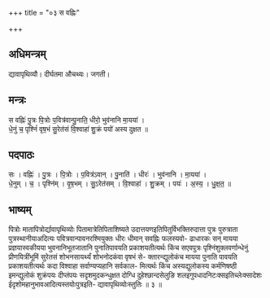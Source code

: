 +++
title = "०३ स वह्निः"

+++
## अधिमन्त्रम्
द्यावापृथिव्यौ। दीर्घतमा औचथ्यः। जगती।

## मन्त्रः
स वह्निः॑ पु॒त्रः पि॒त्रोः प॒वित्र॑वान्पु॒नाति॒ धीरो॒ भुव॑नानि मा॒यया॑ ।  
धे॒नुं च॒ पृश्निं॑ वृष॒भं सु॒रेत॑सं वि॒श्वाहा॑ शु॒क्रं पयो॑ अस्य दुक्षत ॥

## पदपाठः
सः । वह्निः॑ । पु॒त्रः । पि॒त्रोः । प॒वित्र॑ऽवान् । पु॒नाति॑ । धीरः॑ । भुव॑नानि । मा॒यया॑ ।  
धे॒नुम् । च॒ । पृश्नि॑म् । वृ॒ष॒भम् । सु॒ऽरेत॑सम् । वि॒श्वाहा॑ । शु॒क्रम् । पयः॑ । अ॒स्य॒ । धु॒क्ष॒त॒ ॥

## भाष्यम्
पित्रोः मातापित्रोर्द्यावापृथिव्योः पितामात्रेतिपिताशिष्यते उदात्तयणइतिपितुर्विभक्तिरुदात्ता पुत्रः पुरुत्राता पुत्रस्थानीयाअदित्यः पवित्रवान्पावनरश्मियुक्तः धीरः धीमान् सवह्निः फलस्यवो- ढाधारकः सन् मायया प्रज्ञयास्वकीयया भुवनानिभूतजातानि पुनातिपावयति प्रकाशयतीत्यर्थः किंच सएवपुत्रः पृश्निंशुक्लवर्णान्धेनुं प्रीणयित्रींभूमिं सुरेतसं शोभनसायर्थ्यं शोभनोदकंवा वृषभं से- क्तारन्द्युलोकंच मायया पुनाति पावयति प्रकाशयतीत्यर्थः कदा विश्वाहा सर्वाण्यप्यहानि सर्वकाल- मित्यर्थः किंच अस्यद्युलोकस्य कर्मणिषष्ठी इमन्द्युलोकं शुक्रंपयः दीप्तंपयः सदृशमुदकन्धुक्षत दोग्धि दुहेश्छान्दसेलुङि शलइगुपधादनिटःक्सइतिच्लेःक्सादेशः ईदृशोमहानुभावआदित्यस्तयोःपुत्रइति- द्यावापृथिव्योःस्तुतिः ॥ ३ ॥
